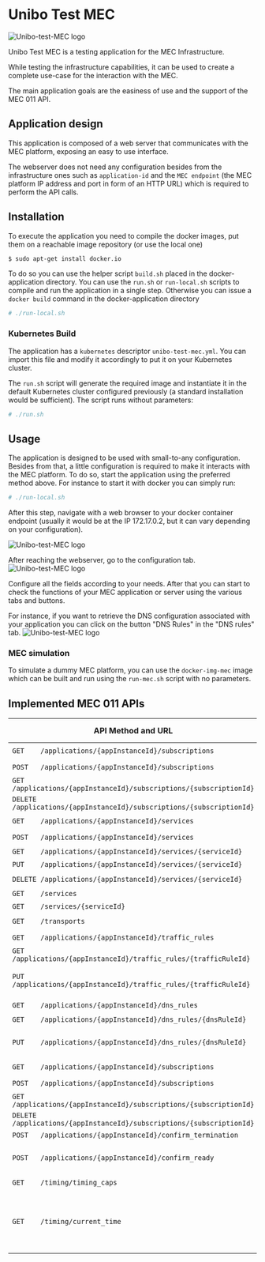 # Unibo Test MEC

![Unibo-test-MEC logo](https://github.com/berdav/unibo-test-mec/blob/master/readme-images/logo.png?raw=true)

Unibo Test MEC is a testing application for the MEC Infrastructure.

While testing the infrastructure capabilities, it can be used to create
a complete use-case for the interaction with the MEC.

The main application goals are the easiness of use and the support of
the MEC 011 API.

## Application design
This application is composed of a web server that communicates with the
MEC platform, exposing an easy to use interface.

The webserver does not need any configuration besides from the
infrastructure ones such as `application-id` and the `MEC endpoint` (the
MEC platform IP address and port in form of an HTTP URL) which is
required to perform the API calls.

## Installation
To execute the application you need to compile the docker images, put
them on a reachable image repository (or use the local one)

```bash
$ sudo apt-get install docker.io
```

To do so you can use the helper script `build.sh` placed in the
docker-application directory.  You can use the `run.sh` or
`run-local.sh` scripts to compile and run the application in a single
step.  Otherwise you can issue a `docker build` command in the
docker-application directory

```bash
# ./run-local.sh
```

### Kubernetes Build
The application has a `kubernetes` descriptor `unibo-test-mec.yml`.
You can import this file and modify it accordingly to put it on your
Kubernetes cluster.

The `run.sh` script will generate the required image and instantiate it
in the default Kubernetes cluster configured previously (a standard
installation would be sufficient).  The script runs without parameters:

```bash
# ./run.sh
```

## Usage
The application is designed to be used with small-to-any configuration.
Besides from that, a little configuration is required to make it
interacts with the MEC platform.  To do so, start the application using
the preferred method above.  For instance to start it with docker you
can simply run:
```bash
# ./run-local.sh
```

After this step, navigate with a web browser to your docker container
endpoint (usually it would be at the IP 172.17.0.2, but it can vary
depending on your configuration).

![Unibo-test-MEC logo](https://github.com/berdav/unibo-test-mec/blob/master/readme-images/normal.png?raw=true)

After reaching the webserver, go to the configuration tab.
![Unibo-test-MEC logo](https://github.com/berdav/unibo-test-mec/blob/master/readme-images/configuration.png?raw=true)

Configure all the fields according to your needs.  After that you can
start to check the functions of your MEC application or server using the
various tabs and buttons.

For instance, if you want to retrieve the DNS configuration associated
with your application you can click on the button "DNS Rules" in the
"DNS rules" tab.
![Unibo-test-MEC logo](https://github.com/berdav/unibo-test-mec/blob/master/readme-images/dns.png?raw=true)

### MEC simulation
To simulate a dummy MEC platform, you can use the `docker-img-mec` image
which can be built and run using the `run-mec.sh` script with no
parameters.

## Implemented MEC 011 APIs
|API Method and URL                                                   | Implemented | Notes                                              | Description URL |
|---------------------------------------------------------------------|-------------|----------------------------------------------------|-----------------|
|`GET    /applications/{appInstanceId}/subscriptions`                 |✔️            |                                                    |[Forge ETSI](https://forge.etsi.org/swagger/ui/?url=https://forge.etsi.org/rep/mec/gs011-app-enablement-api/raw/master/MecServiceMgmtApi.yaml#/appSubscriptions/ApplicationsSubscriptions_GET) |
|`POST   /applications/{appInstanceId}/subscriptions`                 |✔️            |                                                    |[Forge ETSI](https://forge.etsi.org/swagger/ui/?url=https://forge.etsi.org/rep/mec/gs011-app-enablement-api/raw/master/MecServiceMgmtApi.yaml#/appSubscriptions/ApplicationsSubscriptions_POST) |
|`GET    /applications/{appInstanceId}/subscriptions/{subscriptionId}`|             |                                                    |[Forge ETSI](https://forge.etsi.org/swagger/ui/?url=https://forge.etsi.org/rep/mec/gs011-app-enablement-api/raw/master/MecServiceMgmtApi.yaml#/appSubscriptions/ApplicationsSubscription_GET) |
|`DELETE /applications/{appInstanceId}/subscriptions/{subscriptionId}`|✔️            |                                                    |[Forge ETSI](https://forge.etsi.org/swagger/ui/?https://forge.etsi.org/rep/mec/gs011-app-enablement-api/raw/master/MecServiceMgmtApi.yaml#/appSubscriptions/ApplicationsSubscription_DELETE) |
|`GET    /applications/{appInstanceId}/services`                      |✔️            |                                                    |[Forge ETSI](https://forge.etsi.org/swagger/ui/?https://forge.etsi.org/rep/mec/gs011-app-enablement-api/raw/master/MecServiceMgmtApi.yaml#/appServices/AppServices_GET) |
|`POST   /applications/{appInstanceId}/services`                      |✔️            |                                                    |[Forge ETSI](https://forge.etsi.org/swagger/ui/?https://forge.etsi.org/rep/mec/gs011-app-enablement-api/raw/master/MecServiceMgmtApi.yaml#/appServices/AppServices_POST) |
|`GET    /applications/{appInstanceId}/services/{serviceId}`          |             |                                                    |[Forge ETSI](https://forge.etsi.org/swagger/ui/?https://forge.etsi.org/rep/mec/gs011-app-enablement-api/raw/master/MecServiceMgmtApi.yaml#/appServices/AppServicesServiceId_GET) |
|`PUT    /applications/{appInstanceId}/services/{serviceId}`          |             |                                                    |[Forge ETSI](https://forge.etsi.org/swagger/ui/?https://forge.etsi.org/rep/mec/gs011-app-enablement-api/raw/master/MecServiceMgmtApi.yaml#/appServices/AppServicesServiceId_PUT) |
|`DELETE /applications/{appInstanceId}/services/{serviceId}`          |✔️            |                                                    |[Forge ETSI](https://forge.etsi.org/swagger/ui/?https://forge.etsi.org/rep/mec/gs011-app-enablement-api/raw/master/MecServiceMgmtApi.yaml#/appServices/AppServicesServiceId_DELETE) |
|`GET    /services`                                                   |             |                                                    |[Forge ETSI](https://forge.etsi.org/swagger/ui/?https://forge.etsi.org/rep/mec/gs011-app-enablement-api/raw/master/MecServiceMgmtApi.yaml#/services/Services_GET) |
|`GET    /services/{serviceId}`                                       |             |                                                    |[Forge ETSI](https://forge.etsi.org/swagger/ui/?https://forge.etsi.org/rep/mec/gs011-app-enablement-api/raw/master/MecServiceMgmtApi.yaml#/services/ServicesServiceId_GET) |
|`GET    /transports`                                                 |✔️            |                                                    |[Forge ETSI](https://forge.etsi.org/swagger/ui/?https://forge.etsi.org/rep/mec/gs011-app-enablement-api/raw/master/MecServiceMgmtApi.yaml#/transports/Transports_GET) |
|`GET    /applications/{appInstanceId}/traffic_rules`                 |✔️            |                                                    |[Forge ETSI](https://forge.etsi.org/swagger/ui/?https://forge.etsi.org/gitlab/mec/gs011-app-enablement-api/raw/master/MecAppSupportApi.yaml#/appTrafficRules/ApplicationsTrafficRules_GET) |
|`GET    /applications/{appInstanceId}/traffic_rules/{trafficRuleId}` |             |                                                    |[Forge ETSI](https://forge.etsi.org/swagger/ui/?https://forge.etsi.org/gitlab/mec/gs011-app-enablement-api/raw/master/MecAppSupportApi.yaml#/appTrafficRules/ApplicationsTrafficRule_GET) |
|`PUT    /applications/{appInstanceId}/traffic_rules/{trafficRuleId}` |✔️            | Supports only state modification                   |[Forge ETSI](https://forge.etsi.org/swagger/ui/?https://forge.etsi.org/gitlab/mec/gs011-app-enablement-api/raw/master/MecAppSupportApi.yaml#/appTrafficRules/ApplicationsTrafficRule_PUT) |
|`GET    /applications/{appInstanceId}/dns_rules`                     |✔️            |                                                    |[Forge ETSI](https://forge.etsi.org/swagger/ui/?https://forge.etsi.org/gitlab/mec/gs011-app-enablement-api/raw/master/MecAppSupportApi.yaml#/appDnsRules/ApplicationsDnsRules_GET) |
|`GET    /applications/{appInstanceId}/dns_rules/{dnsRuleId}`         |             |                                                    |[Forge ETSI](https://forge.etsi.org/swagger/ui/?https://forge.etsi.org/gitlab/mec/gs011-app-enablement-api/raw/master/MecAppSupportApi.yaml#/appDnsRules/ApplicationsDnsRule_GET) |
|`PUT    /applications/{appInstanceId}/dns_rules/{dnsRuleId}`         |✔️            | Supports only state modification                   |[Forge ETSI](https://forge.etsi.org/swagger/ui/?https://forge.etsi.org/gitlab/mec/gs011-app-enablement-api/raw/master/MecAppSupportApi.yaml#/appDnsRules/ApplicationsDnsRule_PUT) |
|`GET    /applications/{appInstanceId}/subscriptions`                 |✔️            |                                                    |[Forge ETSI](https://forge.etsi.org/swagger/ui/?https://forge.etsi.org/gitlab/mec/gs011-app-enablement-api/raw/master/MecAppSupportApi.yaml#/appSubscriptions/ApplicationsSubscriptions_GET) |
|`POST   /applications/{appInstanceId}/subscriptions`                 |✔️            |                                                    |[Forge ETSI](https://forge.etsi.org/swagger/ui/?https://forge.etsi.org/gitlab/mec/gs011-app-enablement-api/raw/master/MecAppSupportApi.yaml#/appSubscriptions/ApplicationsSubscriptions_POST) |
|`GET    /applications/{appInstanceId}/subscriptions/{subscriptionId}`|             |                                                    |[Forge ETSI](https://forge.etsi.org/swagger/ui/?https://forge.etsi.org/gitlab/mec/gs011-app-enablement-api/raw/master/MecAppSupportApi.yaml#/appSubscriptions/ApplicationsSubscription_GET) |
|`DELETE /applications/{appInstanceId}/subscriptions/{subscriptionId}`|✔️            |                                                    |[Forge ETSI](https://forge.etsi.org/swagger/ui/?https://forge.etsi.org/gitlab/mec/gs011-app-enablement-api/raw/master/MecAppSupportApi.yaml#/appSubscriptions/ApplicationsSubscription_DELETE) |
|`POST   /applications/{appInstanceId}/confirm_termination`           |             |                                                    |[Forge ETSI](https://forge.etsi.org/swagger/ui/?https://forge.etsi.org/gitlab/mec/gs011-app-enablement-api/raw/master/MecAppSupportApi.yaml#/appConfirmTermination/ApplicationsConfirmTermination_POST) |
|`POST   /applications/{appInstanceId}/confirm_ready`                 |✔️            | Notification via the red LED                       |[Forge ETSI](https://forge.etsi.org/swagger/ui/?https://forge.etsi.org/gitlab/mec/gs011-app-enablement-api/raw/master/MecAppSupportApi.yaml#/appConfirmReady/ApplicationsConfirmReady_POST) |
|`GET    /timing/timing_caps`                                         |✔️            |                                                    |[Forge ETSI](https://forge.etsi.org/swagger/ui/?https://forge.etsi.org/gitlab/mec/gs011-app-enablement-api/raw/master/MecAppSupportApi.yaml#/timing/TimingCaps_GET) |
|`GET    /timing/current_time`                                        |✔️            | Only application timestamp, no NTP and PTP support |[Forge ETSI](https://forge.etsi.org/swagger/ui/?https://forge.etsi.org/gitlab/mec/gs011-app-enablement-api/raw/master/MecAppSupportApi.yaml#/timing/TimingCurrentTime_GET) |
